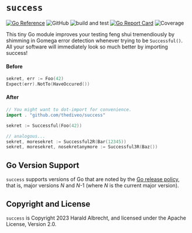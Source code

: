 # `success`

[![Go Reference](https://pkg.go.dev/badge/github.com/thediveo/success.svg)](https://pkg.go.dev/github.com/thediveo/success)
![GitHub](https://img.shields.io/github/license/thediveo/success)
![build and test](https://github.com/TheDiveO/success/workflows/build%20and%20test/badge.svg?branch=master)
[![Go Report Card](https://goreportcard.com/badge/github.com/thediveo/success)](https://goreportcard.com/report/github.com/thediveo/success)
![Coverage](https://img.shields.io/badge/Coverage-100.0%25-brightgreen)

This tiny Go module improves your testing feng shui tremendiously by shimming in
Gomega error detection whenever trying to be `Successful()`. All your software
will immediately look so much better by importing success!

#### Before

```go
sekret, err := Foo(42)
Expect(err).NotTo(HaveOccured())
```

#### After

```go
// You might want to dot-import for convenience.
import . "github.com/thediveo/success"

sekret := Successful(Foo(42))

// analogous...
sekret, moresekret := Successful2R(Bar(12345))
sekret, moresekret, nosekretanymore := Successful3R(Baz())
```

## Go Version Support

`success` supports versions of Go that are noted by the [Go release
policy](https://golang.org/doc/devel/release.html#policy), that is, major
versions _N_ and _N_-1 (where _N_ is the current major version).

## Copyright and License

`success` is Copyright 2023 Harald Albrecht, and licensed under the Apache
License, Version 2.0.
